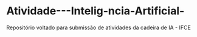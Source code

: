 # Atividade---Intelig-ncia-Artificial-
Repositório voltado para submissão de atividades da cadeira de IA - IFCE
